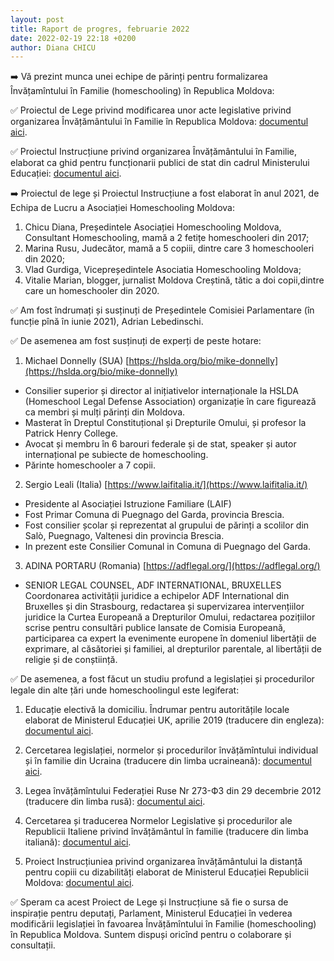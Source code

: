 ```yaml
---
layout: post
title: Raport de progres, februarie 2022
date: 2022-02-19 22:18 +0200
author: Diana CHICU
---
```


➡️ Vă prezint munca unei echipe de părinți pentru formalizarea Învățamîntului în Familie (homeschooling) în Republica Moldova:

✅ Proiectul de Lege privind modificarea unor acte legislative privind organizarea Învățământului în Familie în Republica Moldova: [documentul aici](https://docs.google.com/document/d/1pEjex0jwlx0ASA91AQ6ZTTiQR1Wzlw2C).

✅ Proiectul Instrucțiune privind organizarea Învățământului în Familie, elaborat ca ghid pentru funcționarii publici de stat din cadrul Ministerului Educației: [documentul aici](https://docs.google.com/document/d/1w0DxKMw5JrjyPcOrJeAtvEFCXfZfDwVHYLv5-CAOq24).

➡️ Proiectul de lege și Proiectul Instrucțiune a fost elaborat în anul 2021, de Echipa de Lucru a Asociației Homeschooling Moldova:
1. Chicu Diana, Președintele Asociației Homeschooling Moldova, Consultant Homeschooling, mamă a 2 fetițe homeschooleri din 2017; 
2. Marina Rusu, Judecător, mamă a 5 copiii, dintre care 3 homeschooleri din 2020;
3. Vlad Gurdiga, Vicepreședintele Asociatia Homeschooling Moldova;
4. Vitalie Marian, blogger, jurnalist Moldova Creștină, tătic a doi copii,dintre care un homeschooler din 2020.

✅ Am fost îndrumați și susținuți de Președintele Comisiei Parlamentare (în funcție pînă în iunie 2021), Adrian Lebedinschi.

✅ De asemenea am fost susținuți de experți de peste hotare:

1. Michael Donnelly (SUA) [https://hslda.org/bio/mike-donnelly](https://hslda.org/bio/mike-donnelly)
- Consilier superior și director al inițiativelor internaționale la HSLDA (Homeschool Legal Defense Association) organizație în care figurează ca membri și mulți părinți din Moldova.
- Masterat în Dreptul Constituțional și Drepturile Omului, și profesor la Patrick Henry College.
- Avocat și membru în 6 barouri federale și de stat, speaker și autor internațional pe subiecte de homeschooling.
- Părinte homeschooler a 7 copii.

2. Sergio Leali (Italia) [https://www.laifitalia.it/](https://www.laifitalia.it/)
- Presidente al Asociației Istruzione Familiare (LAIF)
- Fost Primar Comuna di Puegnago del Garda, provincia Brescia.
- Fost consilier școlar și reprezentat al grupului de părinți a scolilor din Salò, Puegnago, Valtenesi din provincia Brescia.
- In prezent este Consilier Comunal in Comuna di Puegnago del Garda.

3. ADINA PORTARU (Romania) [https://adflegal.org/](https://adflegal.org/)
- SENIOR LEGAL COUNSEL, ADF INTERNATIONAL, BRUXELLES
Coordonarea activității juridice a echipelor ADF International din Bruxelles și din Strasbourg, redactarea și supervizarea intervențiilor juridice la Curtea Europeană a Drepturilor Omului, redactarea pozițiilor scrise pentru consultări publice lansate de Comisia Europeană, participarea ca expert la evenimente europene în domeniul libertății de exprimare, al căsătoriei și familiei, al drepturilor parentale, al libertății de religie și de conștiință.

✅ De asemenea, a fost făcut un studiu profund a legislației și procedurilor legale din alte țări unde homeschoolingul este legiferat:

1. Educație electivă la domiciliu.
Îndrumar pentru autoritățile locale elaborat de Ministerul Educației UK, aprilie 2019 (traducere din engleza):
[documentul aici](https://docs.google.com/document/d/1dARqiNE-ttlXnD27souu9WVXsJN50KnyOzkSnin-73c).

2. Cercetarea legislației, normelor și procedurilor învățămîntului individual și în familie din Ucraina (traducere din limba ucraineană):
[documentul aici](https://docs.google.com/document/d/1lgFGmg6Xuau9BTFQLIJMVo2j5N49Xjty52AANOl91As).

3. Legea învățămîntului Federației Ruse Nr 273-ФЗ din 29 decembrie 2012 (traducere din limba rusă):
[documentul aici](https://docs.google.com/document/d/1Yle2GqIQBzbxHL3h0J4J5FhVd6en1_k2KvZjae4jVeE).

4. Cercetarea și traducerea Normelor Legislative și procedurilor ale Republicii Italiene privind învățământul în familie (traducere din limba italiană):
[documentul aici](https://docs.google.com/document/d/1dARqiNE-ttlXnD27souu9WVXsJN50KnyOzkSnin-73c).

5. Proiect Instrucțiuniea privind organizarea învățământului la distanță pentru copiii cu dizabilități elaborat de Ministerul Educației Republicii Moldova:
[documentul aici](https://mecc.gov.md/sites/default/files/anexa_la_ordinul_nr._1934_din_28.12.2018.pdf).

✅ Speram ca acest Proiect de Lege și Instrucțiune să fie o sursa de inspirație pentru deputați, Parlament, Ministerul Educației în vederea modificării legislației în favoarea Învățămîntului în Familie (homeschooling) în Republica Moldova. Suntem dispuși oricînd pentru o colaborare și consultații.